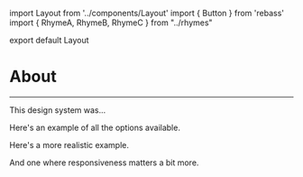 import Layout from '../components/Layout'
import { Button } from 'rebass'
import { RhymeA, RhymeB, RhymeC } from "../rhymes"

export default Layout

# About

---

This design system was...

Here's an example of all the options available.

<RhymeA name="Rhyme A"/>

Here's a more realistic example.

<RhymeB name="Rhyme B"/>

And one where responsiveness matters a bit more.

<RhymeC name="Rhyme C"/>
